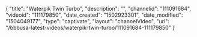 {
    "title": "Waterpik Twin Turbo",
    "description": "",
    "channelid": "111091684",
    "videoid": "111179850",
    "date_created": "1502923301",
    "date_modified": "1504049177",
    "type": "captivate",
    "layout": "channelVideo",
    "url": "\/bbbusa-latest-videos\/waterpik-twin-turbo\/111091684-111179850"
}